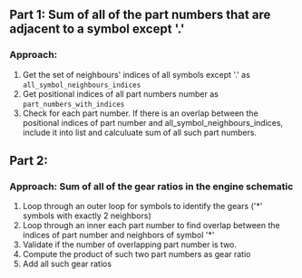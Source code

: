 ## Part 1: Sum of all of the part numbers that are adjacent to a symbol except '.'

### Approach:

1. Get the set of neighbours' indices of all symbols except '.' as `all_symbol_neighbours_indices`
2. Get positional indices of all part numbers number as `part_numbers_with_indices`
3. Check for each part number. If there is an overlap between the positional indices of part number and all_symbol_neighbours_indices, include it into list and calculuate sum of all such part numbers.

## Part 2:

### Approach: Sum of all of the gear ratios in the engine schematic

1. Loop through an outer loop for symbols to identify the gears ('\*' symbols with exactly 2 neighbors)
2. Loop through an inner each part number to find overlap between the indices of part number and neighbors of symbol '\*'
3. Validate if the number of overlapping part number is two.
4. Compute the product of such two part numbers as gear ratio
5. Add all such gear ratios
